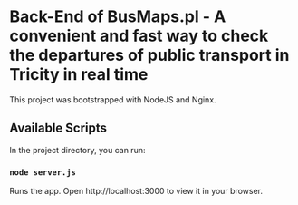 # Back-End of BusMaps.pl - A convenient and fast way to check the departures of public transport in Tricity in real time

This project was bootstrapped with NodeJS and Nginx.

## Available Scripts

In the project directory, you can run:

### `node server.js`

Runs the app.
Open http://localhost:3000 to view it in your browser.